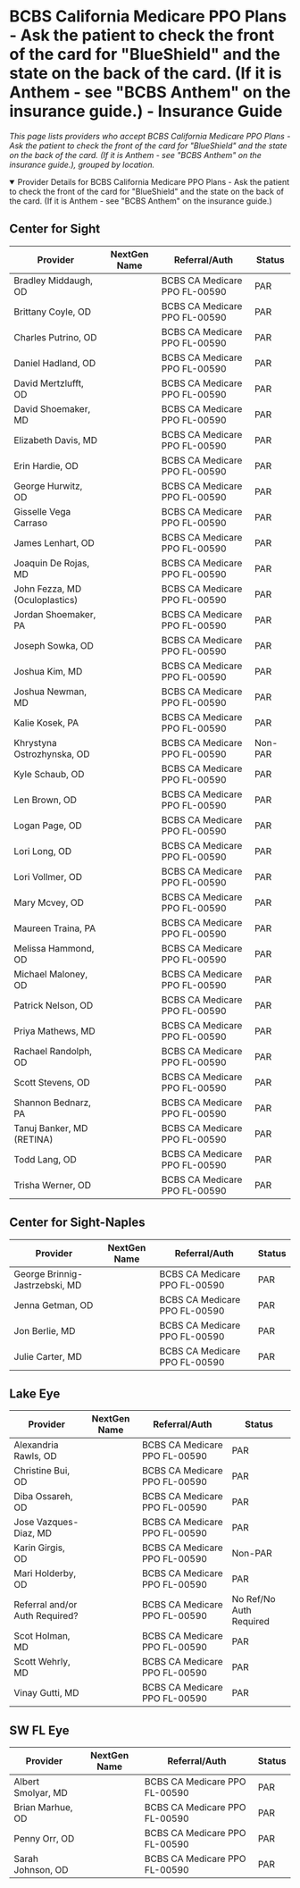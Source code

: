 # BCBS California Medicare PPO Plans - Ask the patient to check the front of the card for "BlueShield" and the state on the back of the card. (If it is Anthem - see "BCBS Anthem" on the insurance guide.) - Insurance Guide

*This page lists providers who accept BCBS California Medicare PPO Plans - Ask the patient to check the front of the card for "BlueShield" and the state on the back of the card. (If it is Anthem - see "BCBS Anthem" on the insurance guide.), grouped by location.*

<details open><summary>Provider Details for BCBS California Medicare PPO Plans - Ask the patient to check the front of the card for "BlueShield" and the state on the back of the card. (If it is Anthem - see "BCBS Anthem" on the insurance guide.)</summary>

## Center for Sight

| Provider | NextGen Name | Referral/Auth | Status |
|----------|-------------|--------------|--------|
| Bradley Middaugh, OD |  | BCBS CA Medicare PPO FL-00590 | PAR |
| Brittany Coyle, OD |  | BCBS CA Medicare PPO FL-00590 | PAR |
| Charles Putrino, OD |  | BCBS CA Medicare PPO FL-00590 | PAR |
| Daniel Hadland, OD |  | BCBS CA Medicare PPO FL-00590 | PAR |
| David Mertzlufft, OD |  | BCBS CA Medicare PPO FL-00590 | PAR |
| David Shoemaker, MD |  | BCBS CA Medicare PPO FL-00590 | PAR |
| Elizabeth Davis, MD |  | BCBS CA Medicare PPO FL-00590 | PAR |
| Erin Hardie, OD |  | BCBS CA Medicare PPO FL-00590 | PAR |
| George Hurwitz, OD |  | BCBS CA Medicare PPO FL-00590 | PAR |
| Gisselle Vega Carraso |  | BCBS CA Medicare PPO FL-00590 | PAR |
| James Lenhart, OD |  | BCBS CA Medicare PPO FL-00590 | PAR |
| Joaquin De Rojas, MD |  | BCBS CA Medicare PPO FL-00590 | PAR |
| John Fezza, MD (Oculoplastics) |  | BCBS CA Medicare PPO FL-00590 | PAR |
| Jordan Shoemaker, PA |  | BCBS CA Medicare PPO FL-00590 | PAR |
| Joseph Sowka, OD |  | BCBS CA Medicare PPO FL-00590 | PAR |
| Joshua Kim, MD |  | BCBS CA Medicare PPO FL-00590 | PAR |
| Joshua Newman, MD |  | BCBS CA Medicare PPO FL-00590 | PAR |
| Kalie Kosek, PA |  | BCBS CA Medicare PPO FL-00590 | PAR |
| Khrystyna Ostrozhynska, OD |  | BCBS CA Medicare PPO FL-00590 | Non-PAR |
| Kyle Schaub, OD |  | BCBS CA Medicare PPO FL-00590 | PAR |
| Len Brown, OD |  | BCBS CA Medicare PPO FL-00590 | PAR |
| Logan Page, OD |  | BCBS CA Medicare PPO FL-00590 | PAR |
| Lori Long, OD |  | BCBS CA Medicare PPO FL-00590 | PAR |
| Lori Vollmer, OD |  | BCBS CA Medicare PPO FL-00590 | PAR |
| Mary Mcvey, OD |  | BCBS CA Medicare PPO FL-00590 | PAR |
| Maureen Traina, PA |  | BCBS CA Medicare PPO FL-00590 | PAR |
| Melissa Hammond, OD |  | BCBS CA Medicare PPO FL-00590 | PAR |
| Michael Maloney, OD |  | BCBS CA Medicare PPO FL-00590 | PAR |
| Patrick Nelson, OD |  | BCBS CA Medicare PPO FL-00590 | PAR |
| Priya Mathews, MD |  | BCBS CA Medicare PPO FL-00590 | PAR |
| Rachael Randolph, OD |  | BCBS CA Medicare PPO FL-00590 | PAR |
| Scott Stevens, OD |  | BCBS CA Medicare PPO FL-00590 | PAR |
| Shannon Bednarz, PA |  | BCBS CA Medicare PPO FL-00590 | PAR |
| Tanuj Banker, MD (RETINA) |  | BCBS CA Medicare PPO FL-00590 | PAR |
| Todd Lang, OD |  | BCBS CA Medicare PPO FL-00590 | PAR |
| Trisha Werner, OD |  | BCBS CA Medicare PPO FL-00590 | PAR |

## Center for Sight-Naples

| Provider | NextGen Name | Referral/Auth | Status |
|----------|-------------|--------------|--------|
| George Brinnig-Jastrzebski, MD |  | BCBS CA Medicare PPO FL-00590 | PAR |
| Jenna Getman, OD |  | BCBS CA Medicare PPO FL-00590 | PAR |
| Jon Berlie, MD |  | BCBS CA Medicare PPO FL-00590 | PAR |
| Julie Carter, MD |  | BCBS CA Medicare PPO FL-00590 | PAR |

## Lake Eye 

| Provider | NextGen Name | Referral/Auth | Status |
|----------|-------------|--------------|--------|
| Alexandria Rawls, OD |  | BCBS CA Medicare PPO FL-00590 | PAR |
| Christine Bui, OD |  | BCBS CA Medicare PPO FL-00590 | PAR |
| Diba Ossareh, OD |  | BCBS CA Medicare PPO FL-00590 | PAR |
| Jose Vazques-Diaz, MD |  | BCBS CA Medicare PPO FL-00590 | PAR |
| Karin Girgis, OD |  | BCBS CA Medicare PPO FL-00590 | Non-PAR |
| Mari Holderby, OD |  | BCBS CA Medicare PPO FL-00590 | PAR |
| Referral and/or Auth Required? |  | BCBS CA Medicare PPO FL-00590 | No Ref/No Auth Required |
| Scot Holman, MD |  | BCBS CA Medicare PPO FL-00590 | PAR |
| Scott Wehrly, MD |  | BCBS CA Medicare PPO FL-00590 | PAR |
| Vinay Gutti, MD |  | BCBS CA Medicare PPO FL-00590 | PAR |

## SW FL Eye

| Provider | NextGen Name | Referral/Auth | Status |
|----------|-------------|--------------|--------|
| Albert Smolyar, MD |  | BCBS CA Medicare PPO FL-00590 | PAR |
| Brian Marhue, OD |  | BCBS CA Medicare PPO FL-00590 | PAR |
| Penny Orr, OD |  | BCBS CA Medicare PPO FL-00590 | PAR |
| Sarah Johnson, OD |  | BCBS CA Medicare PPO FL-00590 | PAR |

</details>

